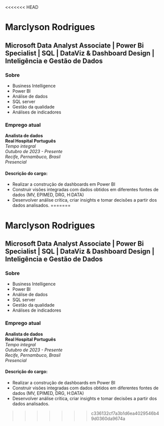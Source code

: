 <<<<<<< HEAD
# Marclyson Rodrigues

## Microsoft Data Analyst Associate | Power Bi Specialist | SQL | DataViz & Dashboard Design | Inteligência e Gestão de Dados

### Sobre

- Business Intelligence
- Power BI
- Análise de dados
- SQL server
- Gestão da qualidade
- Análises de indicadores

### Emprego atual

**Analista de dados**  
**Real Hospital Português**  
*Tempo integral*  
*Outubro de 2023 - Presente*  
*Recife, Pernambuco, Brasil*  
*Presencial*

#### Descrição do cargo:

- Realizar a construção de dashboards em Power BI
- Construir visões integradas com dados obtidos em diferentes fontes de dados (MV, EPIMED, DRG, H:DATA)
- Desenvolver análise crítica, criar insights e tomar decisões a partir dos dados analisados.
=======
# Marclyson Rodrigues

## Microsoft Data Analyst Associate | Power Bi Specialist | SQL | DataViz & Dashboard Design | Inteligência e Gestão de Dados

### Sobre

- Business Intelligence
- Power BI
- Análise de dados
- SQL server
- Gestão da qualidade
- Análises de indicadores

### Emprego atual

**Analista de dados**  
**Real Hospital Português**  
*Tempo integral*  
*Outubro de 2023 - Presente*  
*Recife, Pernambuco, Brasil*  
*Presencial*

#### Descrição do cargo:

- Realizar a construção de dashboards em Power BI
- Construir visões integradas com dados obtidos em diferentes fontes de dados (MV, EPIMED, DRG, H:DATA)
- Desenvolver análise crítica, criar insights e tomar decisões a partir dos dados analisados.
>>>>>>> c336132cf7a3b1d6ea4029546b49d0360da9674a
